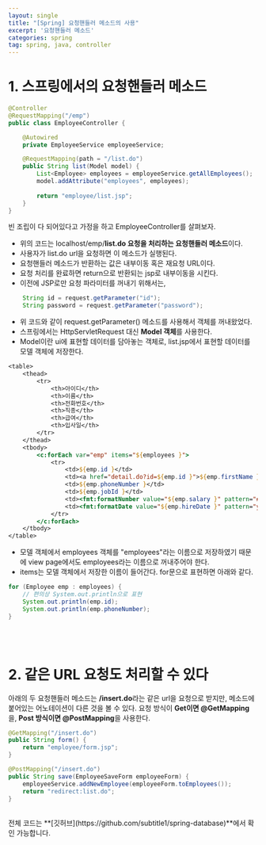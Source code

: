 ```yaml
---
layout: single
title: "[Spring] 요청핸들러 메소드의 사용"
excerpt: '요청핸들러 메소드'
categories: spring
tag: spring, java, controller
---
```


# 1. 스프링에서의 요청핸들러 메소드
```java
@Controller
@RequestMapping("/emp")
public class EmployeeController {

	@Autowired
	private EmployeeService employeeService;

    @RequestMapping(path = "/list.do")
	public String list(Model model) {
		List<Employee> employees = employeeService.getAllEmployees();
		model.addAttribute("employees", employees);
		
		return "employee/list.jsp";
	}
}
```
빈 조립이 다 되어있다고 가정을 하고 EmployeeController를 살펴보자. <br>
- 위의 코드는 localhost/emp/**list.do 요청을 처리하는 요청핸들러 메소드**이다.
- 사용자가 list.do url을 요청하면 이 메소드가 실행된다.
- 요청핸들러 메소드가 반환하는 값은 내부이동 혹은 재요청 URL이다.
- 요청 처리를 완료하면 return으로 반환되는 jsp로 내부이동을 시킨다.
- 이전에 JSP로만 요청 파라미터를 꺼내기 위해서는,

```java
	String id = request.getParameter("id");
	String password = request.getParameter("password");
```

- 위 코드와 같이 request.getParameter() 메소드를 사용해서 객체를 꺼내왔었다.
- 스프링에서는 HttpServletRequest 대신 **Model 객체**를 사용한다.
- Model이란 ui에 표현할 데이터를 담아놓는 객체로, list.jsp에서 표현할 데이터를 모델 객체에 저장한다.

```jsp
<table>
    <thead>
        <tr>
            <th>아이디</th>
            <th>이름</th>
            <th>전화번호</th>
            <th>직종</th>
            <th>급여</th>
            <th>입사일</th>
        </tr>
    </thead>
    <tbody>
        <c:forEach var="emp" items="${employees }">
            <tr>
                <td>${emp.id }</td>
                <td><a href="detail.do?id=${emp.id }">${emp.firstName } ${emp.lastName }</a></td>
                <td>${emp.phoneNumber }</td>
                <td>${emp.jobId }</td>
                <td><fmt:formatNumber value="${emp.salary }" pattern="##,###"></fmt:formatNumber> 달러</td>
                <td><fmt:formatDate value="${emp.hireDate }" pattern="yyyy년 M월 d일"/></td>
            </tr>
        </c:forEach>
    </tbody>
</table>
```

- 모델 객체에서 employees 객체를 "employees"라는 이름으로 저장하였기 때문에 view page에서도 employees라는 이름으로 꺼내주어야 한다.
- items는 모델 객체에서 저장한 이름이 들어간다. for문으로 표현하면 아래와 같다.

```java
for (Employee emp : employees) {
    // 편의상 System.out.println으로 표현
    System.out.println(emp.id);
    System.out.println(emp.phoneNumber);
}
```

<br>
<br>

# 2. 같은 URL 요청도 처리할 수 있다
아래의 두 요청핸들러 메소드는 **/insert.do**라는 같은 url을 요청으로 받지만, 메소드에 붙어있는 어노테이션이 다른 것을 볼 수 있다. 요청 방식이 
**Get이면 @GetMapping**을, **Post 방식이면 @PostMapping**을 사용한다.

```java
@GetMapping("/insert.do")
public String form() {
    return "employee/form.jsp";
}

@PostMapping("/insert.do") 
public String save(EmployeeSaveForm employeeForm) {
    employeeService.addNewEmployee(employeeForm.toEmployees());
    return "redirect:list.do";
}
```

<br>
전체 코드는 **[깃허브](https://github.com/subtitle1/spring-database)**에서 확인 가능합니다.